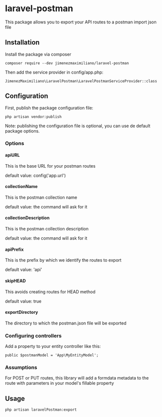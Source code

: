 # laravel-postman
This package allows you to export your API routes to a postman import json file

## Installation

Install the package via composer

`composer require --dev jimenezmaximiliano/laravel-postman`

Then add the service provider in config/app.php:

`JimenezMaximiliano\LaravelPostman\LaravelPostmanServiceProvider::class`

## Configuration

First, publish the package configuration file:

`php artisan vendor:publish`

Note: publishing the configuration file is optional, you can use de default package options.
### Options

#### apiURL
This is the base URL for your postman routes

default value: config('app.url')

#### collectionName
This is the postman collection name

default value: the command will ask for it

#### collectionDescription
This is the postman collection description

default value: the command will ask for it

#### apiPrefix
This is the prefix by which we identify the routes to export

default value: 'api'

#### skipHEAD
This avoids creating routes for HEAD method

default value: true

#### exportDirectory
The directory to which the postman.json file will be exported

### Configuring controllers

Add a property to your entity controller like this:

`public $postmanModel = 'App\MyEntityModel';`

### Assumptions

For POST or PUT routes, this library will add a formdata metadata to the route with parameters in your model's fillable property

## Usage

`php artisan laravelPostman:export`
